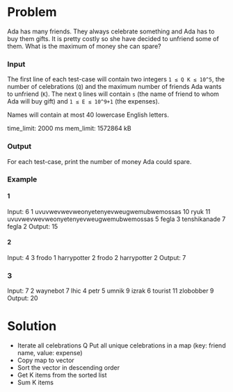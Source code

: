 # Problem
Ada has many friends. They always celebrate something and Ada has to buy them gifts. It is pretty costly so she have decided to unfriend some of them. What is the maximum of money she can spare?

### Input
The first line of each test-case will contain two integers `1 ≤ Q K ≤ 10^5`, the number of celebrations (`Q`) and the maximum number of friends Ada wants to unfriend (`K`).
The next `Q` lines will contain `s` (the name of friend to whom Ada will buy gift) and `1 ≤ E ≤ 10^9+1` (the expenses).

Names will contain at most 40 lowercase English letters.

time_limit: 2000 ms
mem_limit: 1572864 kB

### Output
For each test-case, print the number of money Ada could spare.

### Example
#### 1
Input:
	6 1
	uvuvwevwevweonyetenyevweugwemubwemossas 10
	ryuk 11
	uvuvwevwevweonyetenyevweugwemubwemossas 5
	fegla 3
	tenshikanade 7
	fegla 2
Output:
	15

#### 2
Input:
	4 3
	frodo 1
	harrypotter 2
	frodo 2
	harrypotter 2
Output:
	7

### 3
Input:
	7 2
	waynebot 7
	lhic 4
	petr 5
	umnik 9
	izrak 6
	tourist 11
	zlobobber 9
Output:
	20


# Solution
- Iterate all celebrations Q
  Put all unique celebrations in a map (key: friend name, value: expense)
- Copy map to vector
- Sort the vector in descending order
- Get K items from the sorted list
- Sum K items
